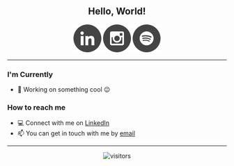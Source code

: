 <div align="center">

## Hello, World! 

[![LinkedIn][linkedinimage]][linkedin] [![Instagram][intagramimage]][instagram] [![Spotify][spotifyimage]][spotify]

</div>

***
### I'm Currently
- 📱  Working on something cool :wink:
### How to reach me
- 💻  Connect with me on [LinkedIn][linkedin]
- 📫  You can get in touch with me by [email][email]




***

<div align="center">

![visitors]

</div>

<!-- links to social media -->

[homepage]: https://hamiltonw.me/
[linkedin]: https://www.linkedin.com/in/hamiltonw/
[email]: mailto:hamiltonwanderson@outlook.com
[instagram]: https://www.instagram.com/hamiltonwanderson/
[spotify]: https://open.spotify.com/user/12142164827
[visitors]: https://visitor-badge.glitch.me/badge?page_id=hamiltonwanderson.hamiltonwanderson

<!-- links to social media icons -->

[linkedinimage]: https://raw.githubusercontent.com/pixelstorm/social-svg-icons/8b7f70ec8b280ee6ccde1746865cd4157b43685e/social-1_round-linkedin.svg
[intagramimage]:https://raw.githubusercontent.com/pixelstorm/social-svg-icons/8b7f70ec8b280ee6ccde1746865cd4157b43685e/social-1_round-instagram.svg
[spotifyimage]:https://raw.githubusercontent.com/pixelstorm/social-svg-icons/8b7f70ec8b280ee6ccde1746865cd4157b43685e/social-1_round-spotify.svg
